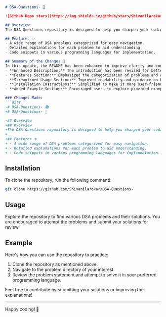 ```markdown
# DSA-Questions- 📖

![GitHub Repo stars](https://img.shields.io/github/stars/Shivanilarokar/DSA-Questions-) ![GitHub forks](https://img.shields.io/github/forks/Shivanilarokar/DSA-Questions-) ![GitHub issues](https://img.shields.io/github/issues/Shivanilarokar/DSA-Questions-)

## Overview
The DSA Questions repository is designed to help you sharpen your coding skills through a comprehensive collection of Data Structures and Algorithms problems. Each problem is organized into categories for easy access and learning.

## Features ✨
- A wide range of DSA problems categorized for easy navigation.
- Detailed explanations for each problem to aid understanding.
- Code snippets in various programming languages for implementation.

## Summary of the Changes 📝
In this update, the README has been enhanced to improve clarity and conciseness. The following changes have been made:
- **Enhanced Description:** The introduction has been revised for better engagement.
- **Features Section:** Emphasized the categorization of problems and added details about solutions.
- **Streamlined Usage Section:** Improved readability and guidance on how to explore the repository.
- **Installation Instructions:** Simplified to make it more user-friendly.
- **Added Example Section:** Encouraged users to explore provided examples and contributions.

### Changes Made:
```diff
-# DSA-Questions- 📚
+# DSA-Questions- 📖

-## Overview
+## Overview
+The DSA Questions repository is designed to help you sharpen your coding skills through a comprehensive collection of Data Structures and Algorithms problems. Each problem is organized into categories for easy access and learning.
+
+## Features ✨
+ - A wide range of DSA problems categorized for easy navigation.
+ - Detailed explanations for each problem to aid understanding.
+ - Code snippets in various programming languages for implementation.
```

## Installation
To clone the repository, run the following command:
```bash
git clone https://github.com/Shivanilarokar/DSA-Questions-
```

## Usage
Explore the repository to find various DSA problems and their solutions. You are encouraged to attempt the problems and submit your solutions for review.

## Example
Here's how you can use the repository to practice:
1. Clone the repository as mentioned above.
2. Navigate to the problem directory of your interest.
3. Review the problem statement and attempt to solve it in your preferred programming language.

Feel free to contribute by submitting your solutions or improving the explanations!

---
Happy coding! 🚀
```
